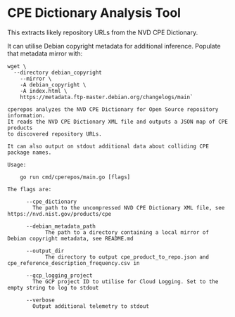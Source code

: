 # CPE Dictionary Analysis Tool

This extracts likely repository URLs from the NVD CPE Dictionary.

It can utilise Debian copyright metadata for additional inference. Populate that
metadata mirror with:

```
wget \
  --directory debian_copyright
    --mirror \
    -A debian_copyright \
    -A index.html \
    https://metadata.ftp-master.debian.org/changelogs/main`
```

```
cperepos analyzes the NVD CPE Dictionary for Open Source repository information.
It reads the NVD CPE Dictionary XML file and outputs a JSON map of CPE products
to discovered repository URLs.

It can also output on stdout additional data about colliding CPE package names.

Usage:

    go run cmd/cperepos/main.go [flags]

The flags are:

      --cpe_dictionary
        The path to the uncompressed NVD CPE Dictionary XML file, see https://nvd.nist.gov/products/cpe

      --debian_metadata_path
            The path to a directory containing a local mirror of Debian copyright metadata, see README.md

      --output_dir
            The directory to output cpe_product_to_repo.json and cpe_reference_description_frequency.csv in

      --gcp_logging_project
        The GCP project ID to utilise for Cloud Logging. Set to the empty string to log to stdout

      --verbose
        Output additional telemetry to stdout
```
